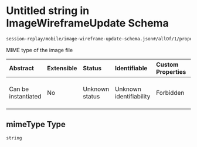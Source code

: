 # Untitled string in ImageWireframeUpdate Schema

```txt
session-replay/mobile/image-wireframe-update-schema.json#/allOf/1/properties/mimeType
```

MIME type of the image file

| Abstract            | Extensible | Status         | Identifiable            | Custom Properties | Additional Properties | Access Restrictions | Defined In                                                                                                                     |
| :------------------ | :--------- | :------------- | :---------------------- | :---------------- | :-------------------- | :------------------ | :----------------------------------------------------------------------------------------------------------------------------- |
| Can be instantiated | No         | Unknown status | Unknown identifiability | Forbidden         | Allowed               | none                | [image-wireframe-update-schema.json\*](../out/session-replay/mobile/image-wireframe-update-schema.json "open original schema") |

## mimeType Type

`string`
